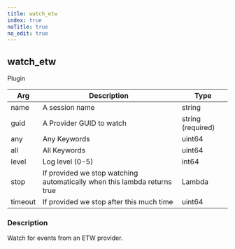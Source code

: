 ```yaml
---
title: watch_etw
index: true
noTitle: true
no_edit: true
---
```




<div class="vql_item"></div>


## watch_etw
<span class='vql_type pull-right page-header'>Plugin</span>



<div class="vqlargs"></div>

Arg | Description | Type
----|-------------|-----
name|A session name |string
guid|A Provider GUID to watch |string (required)
any|Any Keywords |uint64
all|All Keywords |uint64
level|Log level (0-5)|int64
stop|If provided we stop watching automatically when this lambda returns true|Lambda
timeout|If provided we stop after this much time|uint64

### Description

Watch for events from an ETW provider.

